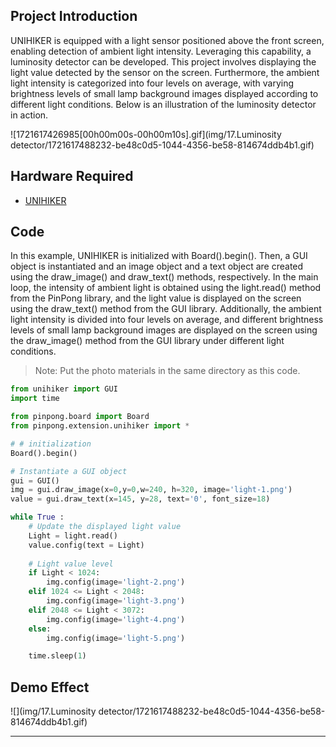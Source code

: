 ## **Project Introduction**
UNIHIKER is equipped with a light sensor positioned above the front screen, enabling detection of ambient light intensity. Leveraging this capability, a luminosity detector can be developed. This project involves displaying the light value detected by the sensor on the screen. Furthermore, the ambient light intensity is categorized into four levels on average, with varying brightness levels of small lamp background images displayed according to different light conditions. Below is an illustration of the luminosity detector in action.  

![1721617426985[00h00m00s-00h00m10s].gif](img/17.Luminosity detector/1721617488232-be48c0d5-1044-4356-be58-814674ddb4b1.gif)   


## **Hardware Required**

- [UNIHIKER](https://www.dfrobot.com/product-2691.html)  

## **Code**
In this example, UNIHIKER is initialized with Board().begin(). Then, a GUI object is instantiated and an image object and a text object are created using the draw_image() and draw_text() methods, respectively. In the main loop, the intensity of ambient light is obtained using the light.read() method from the PinPong library, and the light value is displayed on the screen using the draw_text() method from the GUI library. Additionally, the ambient light intensity is divided into four levels on average, and different brightness levels of small lamp background images are displayed on the screen using the draw_image() method from the GUI library under different light conditions.  

> Note: Put the photo materials in the same directory as this code.  

```python 
from unihiker import GUI
import time

from pinpong.board import Board 
from pinpong.extension.unihiker import *

# # initialization
Board().begin()

# Instantiate a GUI object
gui = GUI()
img = gui.draw_image(x=0,y=0,w=240, h=320, image='light-1.png')
value = gui.draw_text(x=145, y=28, text='0', font_size=18)

while True :
    # Update the displayed light value
    Light = light.read()
    value.config(text = Light)
    
    # Light value level
    if Light < 1024:
        img.config(image='light-2.png')
    elif 1024 <= Light < 2048:
        img.config(image='light-3.png')
    elif 2048 <= Light < 3072:
        img.config(image='light-4.png')
    else:
        img.config(image='light-5.png')

    time.sleep(1)
```  


## **Demo Effect**
![](img/17.Luminosity detector/1721617488232-be48c0d5-1044-4356-be58-814674ddb4b1.gif)  


---  



